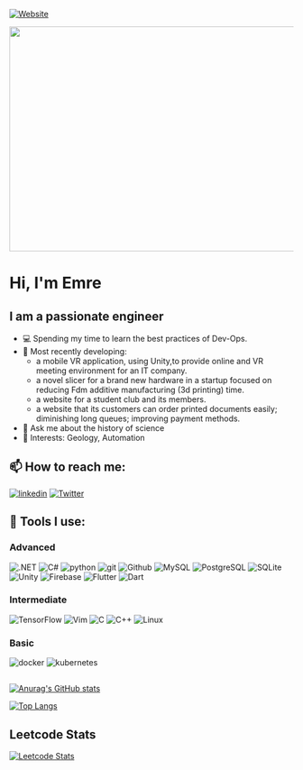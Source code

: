 [![Website](https://img.shields.io/badge/Portfolio-ClickHere-brightgreen)](https://quelich.github.io/)

<img src="https://media.giphy.com/media/l4KihuqeuJEi9qLSM/giphy.gif" width="1360px" height="399px" />

#                                  Hi, I'm **Emre** 


## I am a passionate engineer 
- 💻 Spending my time to learn the best practices of Dev-Ops. 
- 👯 Most recently developing:
  - a mobile VR application, using Unity,to provide online and VR meeting environment for an IT company.
  - a novel slicer for a brand new hardware in a startup focused on reducing Fdm additive manufacturing (3d printing) time.
  - a website for a student club and its members.
  - a website that its customers can order printed documents easily; diminishing long queues; improving payment methods.
- 💬 Ask me about the history of science
- 💎 Interests: Geology, Automation

    
## 📫 How to reach me:
[![linkedin](https://img.shields.io/badge/LinkedIn-0077B5?style=for-the-badge&logo=linkedin&logoColor=white)](https://www.linkedin.com/in/emre-k%C4%B1l%C4%B1%C3%A7-603437147/?KOTA4OBSQdOXovdJx6hNxw=%3D)
[![Twitter](https://img.shields.io/badge/Twitter-1DA1F2?style=for-the-badge&logo=twitter&logoColor=white)](https://twitter.com/Xuelich)

## 💎 Tools I use:
### Advanced 
![.NET](https://img.shields.io/badge/.NET-512BD4?style=for-the-badge&logo=dotnet&logoColor=white)
![C#](https://img.shields.io/badge/C%23-239120?style=for-the-badge&logo=c-sharp&logoColor=white)
![python](https://img.shields.io/badge/Python-FFD43B?style=for-the-badge&logo=python&logoColor=blue)
![git](https://img.shields.io/badge/Git-F05032?style=for-the-badge&logo=git&logoColor=white)
![Github](https://img.shields.io/badge/GitHub-100000?style=for-the-badge&logo=github&logoColor=white)
![MySQL](https://img.shields.io/badge/MySQL-005C84?style=for-the-badge&logo=mysql&logoColor=white)
![PostgreSQL](https://img.shields.io/badge/PostgreSQL-316192?style=for-the-badge&logo=postgresql&logoColor=white)
![SQLite](https://img.shields.io/badge/SQLite-07405E?style=for-the-badge&logo=sqlite&logoColor=white)
![Unity](https://img.shields.io/badge/Unity-100000?style=for-the-badge&logo=unity&logoColor=white)
![Firebase](https://img.shields.io/badge/firebase-ffca28?style=for-the-badge&logo=firebase&logoColor=black)
![Flutter](https://img.shields.io/badge/Flutter-02569B?style=for-the-badge&logo=flutter&logoColor=white)
![Dart](https://img.shields.io/badge/Dart-0175C2?style=for-the-badge&logo=dart&logoColor=white)
### Intermediate
![TensorFlow](https://img.shields.io/badge/TensorFlow-FF6F00?style=for-the-badge&logo=TensorFlow&logoColor=white)
![Vim](https://img.shields.io/badge/VIM-%2311AB00.svg?&style=for-the-badge&logo=vim&logoColor=white)
![C](https://img.shields.io/badge/C-00599C?style=for-the-badge&logo=c&logoColor=white)
![C++](https://img.shields.io/badge/C%2B%2B-00599C?style=for-the-badge&logo=c%2B%2B&logoColor=white)
![Linux](https://img.shields.io/badge/Linux-FCC624?style=for-the-badge&logo=linux&logoColor=black)
### Basic
![docker](https://img.shields.io/badge/Docker-2CA5E0?style=for-the-badge&logo=docker&logoColor=white)
![kubernetes](https://img.shields.io/badge/kubernetes-326ce5.svg?&style=for-the-badge&logo=kubernetes&logoColor=white)






## 
[![Anurag's GitHub stats](https://github-readme-stats.vercel.app/api?username=quelich&show_icons=true&theme=radical&count_private=true&show_icons=true&show_owner)](https://github.com/anuraghazra/github-readme-stats)

[![Top Langs](https://github-readme-stats.vercel.app/api/top-langs/?username=quelich&layout=compact&theme=radical)](https://github.com/anuraghazra/github-readme-stats)

## Leetcode Stats
[![Leetcode Stats](https://leetcode.card.workers.dev/?username=Quelich&style=dark&font=&extension=activity)](https://leetcode.com/Quelich)

[website]: https://github.com/Quelich
[twitter]: https://twitter.com/Xuelich
[instagram]: https://www.instagram.com/xuelich/
[linkedin]:https://www.linkedin.com/in/emre-k%C4%B1l%C4%B1%C3%A7-603437147/?KOTA4OBSQdOXovdJx6hNxw=%3D
[reddit]: https://www.reddit.com/user/Quelich
